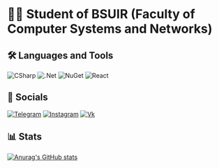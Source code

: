 # 👨‍💻 Student of BSUIR (Faculty of Computer Systems and Networks)

## 🛠️ Languages and Tools

![CSharp](https://img.shields.io/badge/-CSharp-090909?style=for-the-badge&logo=c#&logoColor=ddea39)
![.Net](https://img.shields.io/badge/-.Net-090909?style=for-the-badge&logo=dotnet&logoColor=47C5FB)
![NuGet](https://img.shields.io/badge/-NuGet-090909?style=for-the-badge&logo=nuget&logoColor=00648B)
![React](https://img.shields.io/badge/-React-090909?style=for-the-badge&logo=react&logoColor=47C5FB)

## 📲️ Socials

[![Telegram](https://img.shields.io/badge/-Telegram-090909?style=for-the-badge&logo=telegram&logoColor=27A0D9)](https://t.me/kostyabelbet)
[![Instagram](https://img.shields.io/badge/-Instagram-090909?style=for-the-badge&logo=instagram&logoColor=B4068E)](https://www.instagram.com/kostikk.bet/)
[![Vk](https://img.shields.io/badge/-Vk-090909?style=for-the-badge&logo=Vk&logoColor=4F7DB3)](https://vk.com/kostyabet)

## 📊 Stats

[![Anurag's GitHub stats](https://github-readme-stats-git-masterrstaa-rickstaa.vercel.app/api?username=kostyabet&count_private=true&&hide=issues,contribs&show_icons=true&bg_color=100f14&hide_border=true&title_color=dedede&text_color=5465e8&icon_color=db7979)](https://github.com/anuraghazra/github-readme-stats)
